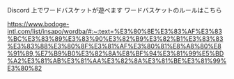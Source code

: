 Discord 上でワードバスケットが遊べます
ワードバスケットのルールはこちら

https://www.bodoge-intl.com/list/insapo/wordba/#:~:text=%E3%80%8E%E3%83%AF%E3%83%BC%E3%83%89%E3%83%90%E3%82%B9%E3%82%B1%E3%83%83%E3%83%88%E3%80%8F%E3%81%AF%E3%80%81%E8%A8%80%E8%91%89,%E7%B9%B0%E3%82%8A%E8%BF%94%E3%81%99%E5%BD%A2%E3%81%AB%E3%81%AA%E3%82%8A%E3%81%BE%E3%81%99%E3%80%82
